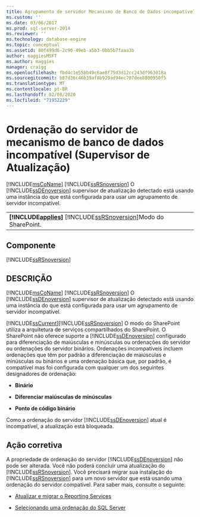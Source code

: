 ```yaml
---
title: Agrupamento de servidor Mecanismo de Banco de Dados incompatível (Supervisor de atualização) | Microsoft Docs
ms.custom: ''
ms.date: 03/06/2017
ms.prod: sql-server-2014
ms.reviewer: ''
ms.technology: database-engine
ms.topic: conceptual
ms.assetid: 80f499d6-2c90-49eb-a5b3-0bb5b7faaa3b
author: maggiesMSFT
ms.author: maggies
manager: craigg
ms.openlocfilehash: fbd4c1e55bb49c6ae8f75d3d12cc243df963018a
ms.sourcegitcommit: b87d36c46b39af8b929ad94ec707dee8800950f5
ms.translationtype: MT
ms.contentlocale: pt-BR
ms.lasthandoff: 02/08/2020
ms.locfileid: "71952229"
---
```

# <a name="incompatible-database-engine-server-collation-upgrade-advisor"></a>Ordenação do servidor de mecanismo de banco de dados incompatível (Supervisor de Atualização)
  [!INCLUDE[msCoName](../../includes/msconame-md.md)] [!INCLUDE[ssRSnoversion](../../includes/ssrsnoversion-md.md)] O [!INCLUDE[ssDEnoversion](../../includes/ssdenoversion-md.md)] supervisor de atualização detectado está usando uma instância do que está configurada para usar um agrupamento de servidor incompatível.  
  
||  
|-|  
|**[!INCLUDE[applies](../../includes/applies-md.md)]**  [!INCLUDE[ssRSnoversion](../../includes/ssrsnoversion-md.md)]Modo do SharePoint.|  
  
## <a name="component"></a>Componente  
 [!INCLUDE[ssRSnoversion](../../includes/ssrsnoversion-md.md)]  
  
## <a name="description"></a>DESCRIÇÃO  
 [!INCLUDE[msCoName](../../includes/msconame-md.md)] [!INCLUDE[ssRSnoversion](../../includes/ssrsnoversion-md.md)] O [!INCLUDE[ssDEnoversion](../../includes/ssdenoversion-md.md)] supervisor de atualização detectado está usando uma instância do que está configurada para usar um agrupamento de servidor incompatível.  
  
 [!INCLUDE[ssCurrent](../../includes/sscurrent-md.md)][!INCLUDE[ssRSnoversion](../../includes/ssrsnoversion-md.md)] O modo do SharePoint utiliza a arquitetura de serviços compartilhados do SharePoint. O SharePoint não oferece suporte a [!INCLUDE[ssDEnoversion](../../includes/ssdenoversion-md.md)] configurado para diferenciação de maiúsculas e minúsculas ou ordenações do servidor ou ordenações do servidor binários. Ordenações incompatíveis incluem ordenações que têm por padrão a diferenciação de maiúsculas e minúsculas ou binários e uma ordenação básica que, por padrão, é compatível mas foi configurada com qualquer um dos seguintes designadores de ordenação:  
  
-   **Binário**  
  
-   **Diferenciar maiúsculas de minúsculas**  
  
-   **Ponto de código binário**  
  
 Como a ordenação do servidor [!INCLUDE[ssDEnoversion](../../includes/ssdenoversion-md.md)] atual é incompatível, a atualização está bloqueada.  
  
## <a name="corrective-action"></a>Ação corretiva  
 A propriedade de ordenação do servidor [!INCLUDE[ssDEnoversion](../../includes/ssdenoversion-md.md)] não pode ser alterada. Você não poderá concluir uma atualização do [!INCLUDE[ssRSnoversion](../../includes/ssrsnoversion-md.md)]. Você precisará migrar sua instalação do [!INCLUDE[ssRSnoversion](../../includes/ssrsnoversion-md.md)] para um novo servidor que está usando uma ordenação do servidor compatível. Para saber mais, consulte o seguinte:  
  
-   [Atualizar e migrar o Reporting Services](https://go.microsoft.com/fwlink/?LinkId=233227)  
  
-   [Selecionando uma ordenação do SQL Server](https://go.microsoft.com/fwlink/?LinkId=233226)  
  
  
